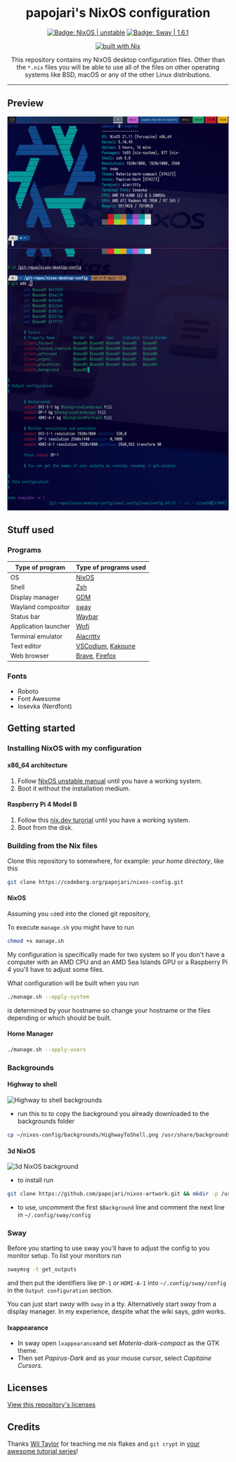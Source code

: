 <div align="center">

<h1>papojari's NixOS configuration</h1>

<p>
  <a href="https://nixos.org/"><img src="https://img.shields.io/badge/NixOS-unstable-blue" alt="Badge: NixOS | unstable"/></a>
  <a href="https://swaywm.org/"><img src="https://img.shields.io/badge/Sway-1.6.1-yellowgreen" alt="Badge: Sway | 1.6.1"/></a>

[![built with Nix](https://builtwithnix.org/badge.svg)](https://builtwithnix.org)

This repository contains my NixOS desktop configuration files. Other than the `*.nix` files you will be able to use all of the files on other operating systems like BSD, macOS or any of the other Linux distributions.

</div>

---

## Preview

![Preview](preview.png)

## Stuff used

### Programs

| Type of program      | Type of programs used                                                              |
| -------------------- | ---------------------------------------------------------------------------------- |
| OS                   | [NixOS](https://nixos.org/)                                                        |
| Shell                | [Zsh](https://en.wikipedia.org/wiki/Z_shell/)                                      |
| Display manager      | [GDM](https://wiki.archlinux.org/title/GDM/)                                       |
| Wayland compositor   | [sway](https://swaywm.org/)                                                        |
| Status bar           | [Waybar](https://github.com/Alexays/Waybar/)                                       |
| Application launcher | [Wofi](https://hg.sr.ht/~scoopta/wofi/)                                            |
| Terminal emulator    | [Alacritty](https://github.com/alacritty/alacritty/)                               |
| Text editor          | [VSCodium](https://vscodium.com/), [Kakoune](https://kakoune.org/)                 |
| Web browser          | [Brave](https://brave.com/), [Firefox](https://www.mozilla.org/en-US/firefox/new/) |

### Fonts

- Roboto
- Font Awesome
- Iosevka (Nerdfont)

## Getting started

### Installing NixOS with my configuration

#### x86_64 architecture

1. Follow [NixOS unstable manual](https://nixos.org/manual/nixos/unstable/) until you have a working system.
2. Boot it without the installation medium.

#### Raspberry Pi 4 Model B

1. Follow this [nix.dev turorial](https://nix.dev/tutorials/installing-nixos-on-a-raspberry-pi) until you have a working system.
2. Boot from the disk.

### Building from the Nix files

Clone this repository to somewhere, for example: *your home directory*, like this

```bash
git clone https://codeberg.org/papojari/nixos-config.git
```

#### NixOS

Assuming you `cd`ed into the cloned git repository,

To execute `manage.sh` you might have to run
```bash
chmod +x manage.sh
```

My configuration is specifically made for two system so If you don't have a computer with an AMD CPU and an AMD Sea Islands GPU or a Raspberry Pi 4 you'll have to adjust some files.

What configuration will be built when you run
```bash
./manage.sh --apply-system
```
is determined by your hostname so change your hostname or the files depending or which should be built.

#### Home Manager

```bash
./manage.sh --apply-users
```

### Backgrounds

#### Highway to shell

![Highway to shell backgrounds](https://codeberg.org/papojari/nixos-config/raw/branch/main/backgrounds/HighwayToShell.png)

- run this to to copy the background you already downloaded to the backgrounds folder

```bash
cp ~/nixos-config/backgrounds/HighwayToShell.png /usr/share/backgrounds
```

#### 3d NixOS

![3d NixOS background](https://raw.githubusercontent.com/papojari/nixos-artwork/master/wallpapers/nix-wallpaper-3d-showcase-1920x1080.png)

- to install run

```bash
git clone https://github.com/papojari/nixos-artwork.git && mkdir -p /usr/share/backgrounds/nixos && mv nixos-artwork/wallpapers/* /usr/share/backgrounds/nixos/ && rm -rf nixos-artwork
```

- to use, uncomment the first `$Background` line and comment the next line in `~/.config/sway/config`

### Sway

Before you starting to use sway you'll have to adjust the config to you monitor setup. To list your monitors run
```bash
swaymsg -t get_outputs
```
and then put the identifiers like `DP-1` or `HDMI-A-1` into `~/.config/sway/config` in the `Output configuration` section.

You can just start *sway* with `sway` in a tty. Alternatively start *sway* from a display manager. In my experience, despite what the wiki says, *gdm* works.

#### lxappearance

- In sway open `lxappearance`and set *Materia-dark-compact* as the GTK theme.
- Then set *Papirus-Dark* and as your mouse cursor, select *Capitaine Cursors*.

## Licenses

[View this repository's licenses](Licenses.md)

## Credits

Thanks [Wil Taylor](https://github.com/wiltaylor) for teaching me nix flakes and `git crypt` in [your awesome tutorial series](https://www.youtube.com/watch?v=QKoQ1gKJY5A&list=PL-saUBvIJzOkjAw_vOac75v-x6EzNzZq-)!